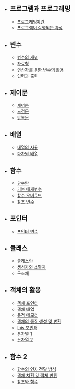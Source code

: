 

+ ## 프로그램과 프로그래밍
  + [프로그래밍이란](https://github.com/Hongyoosung/Cpp-Basic/blob/master/Program/programming/programming.md)
  + [프로그램이 실행되는 과정](https://github.com/Hongyoosung/Cpp-Basic/blob/master/Program/programming/programcreate.md)



+ ## 변수
  + [변수의 개념](https://github.com/Hongyoosung/Cpp-Basic/blob/master/Value/Valuable.md)
  + [자료형](https://github.com/Hongyoosung/Cpp-Basic/blob/master/Value/Data%20types.md)
  + [연산자를 통한 변수의 활용](https://github.com/Hongyoosung/Cpp-Basic/blob/master/Value/Operator.md)
  + [입력과 출력](https://github.com/Hongyoosung/Cpp-Basic/blob/master/Value/Inputs%20and%20outputs.md)
  
  
+ ## 제어문
  + [제어문](https://github.com/Hongyoosung/Cpp-Basic/blob/master/Control/Control%20Statement.md)
  + [조건문](https://github.com/Hongyoosung/Cpp-Basic/blob/master/Control/Conditional%20statement.md)
  + [반복문](https://github.com/Hongyoosung/Cpp-Basic/blob/master/Control/Iteration.md)

+ ## 배열
  + [배열의 사용](https://github.com/Hongyoosung/Cpp-Basic/blob/master/Array/useArray.md)
  + [다차원 배열](https://github.com/Hongyoosung/Cpp-Basic/blob/master/Array/useArray2.md)
  
+ ## 함수
  + [함수란](https://github.com/Hongyoosung/Cpp-Basic/blob/master/function/func.md)
  + [기본 매개변수](https://github.com/Hongyoosung/Cpp-Basic/blob/master/function/func2.md)
  + [함수 오버로드](https://github.com/Hongyoosung/Cpp-Basic/blob/master/function/func3.md)
  + [참조 변수](https://github.com/Hongyoosung/Cpp-Basic/blob/master/function/Reference%20Variable.md)

+ ## 포인터
  + [포인터 변수](https://github.com/Hongyoosung/Cpp-Basic/tree/master/Pointer)
  
  
+ ## 클래스
  + [클래스란](https://github.com/Hongyoosung/Cpp-Basic/blob/master/Class/WhatClass.md)
  + [생성자와 소멸자](https://github.com/Hongyoosung/Cpp-Basic/blob/master/Class/Constructor-Destructor.md)
  + 구조체
  
+ ## 객체의 활용
  + [객체 포인터](https://github.com/Hongyoosung/Cpp-Basic/blob/master/ObjectPointer/WhatObjectPointer.md)
  + [객체 배열](https://github.com/Hongyoosung/Cpp-Basic/blob/master/ObjectPointer/ObjectArray.md)
  + [동적 메모리](https://github.com/Hongyoosung/Cpp-Basic/blob/master/ObjectPointer/Dynamic%20Memory.md)
  + [객체의 동적 생성 및 반환](https://github.com/Hongyoosung/Cpp-Basic/blob/master/ObjectPointer/Object%20And%20Dynamic%20Memory.md)
  + [this 포인터](https://github.com/Hongyoosung/Cpp-Basic/blob/master/ObjectPointer/thisPointer.md)
  + [문자열 1](https://github.com/Hongyoosung/Cpp-Basic/blob/master/ObjectPointer/String.md)
  + [문자열 2](https://github.com/Hongyoosung/Cpp-Basic/blob/master/ObjectPointer/String2.md)
  
+ ## 함수 2
  + [함수의 인자 전달 방식](https://github.com/Hongyoosung/Cpp-Basic/blob/master/Function2/Argument%20Passing.md)
  + [객체 치환 및 객체 반환](https://github.com/Hongyoosung/Cpp-Basic/blob/master/Function2/Object%20Substitution.md)
  + [참조와 함수]()
